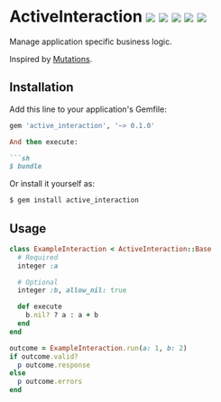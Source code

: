 # ActiveInteraction [![][1]][2] [![][3]][4] [![][5]][6] [![][7]][8] [![][9]][10]

Manage application specific business logic.

Inspired by [Mutations][].

## Installation

Add this line to your application's Gemfile:

```rb
gem 'active_interaction', '~> 0.1.0'

And then execute:

```sh
$ bundle
```

Or install it yourself as:

```sh
$ gem install active_interaction
```

## Usage

```rb
class ExampleInteraction < ActiveInteraction::Base
  # Required
  integer :a

  # Optional
  integer :b, allow_nil: true

  def execute
    b.nil? ? a : a + b
  end
end

outcome = ExampleInteraction.run(a: 1, b: 2)
if outcome.valid?
  p outcome.response
else
  p outcome.errors
end
```

[1]: https://travis-ci.org/orgsync/active_interaction.png
[2]: https://travis-ci.org/orgsync/active_interaction
[3]: https://gemnasium.com/orgsync/active_interaction.png
[4]: https://gemnasium.com/orgsync/active_interaction
[5]: https://codeclimate.com/repos/51dc5784c7f3a37a72000019/badges/bd2ae2bc5f9a707b9008/gpa.png
[6]: https://codeclimate.com/repos/51dc5784c7f3a37a72000019/feed
[7]: https://badge.fury.io/rb/active_interaction@2x.png
[8]: http://rubygems.org/gems/active_interaction
[9]: https://coveralls.io/repos/orgsync/active_interaction/badge.png
[10]: https://coveralls.io/r/orgsync/active_interaction
[mutations]: https://github.com/cypriss/mutations
